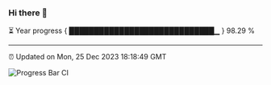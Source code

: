 ### Hi there 👋

⏳ Year progress { █████████████████████████████▁ } 98.29 %

---

⏰ Updated on Mon, 25 Dec 2023 18:18:49 GMT

![Progress Bar CI](https://github.com/liununu/liununu/workflows/Progress%20Bar%20CI/badge.svg)
